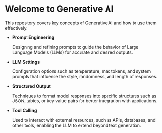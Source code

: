 <h1>Welcome to Generative AI</h1>

<p>This repository covers key concepts of Generative AI and how to use them effectively.</p>

<ul>
  <li>
    <strong>Prompt Engineering</strong>  
    <p>Designing and refining prompts to guide the behavior of Large Language Models (LLMs) for accurate and desired outputs.</p>
  </li>
  <li>
    <strong>LLM Settings</strong>  
    <p>Configuration options such as temperature, max tokens, and system prompts that influence the style, randomness, and length of responses.</p>
  </li>
  <li>
    <strong>Structured Output</strong>  
    <p>Techniques to format model responses into specific structures such as JSON, tables, or key-value pairs for better integration with applications.</p>
  </li>
  <li>
    <strong>Tool Calling</strong>  
    <p>Used to interact with external resources, such as APIs, databases, and other tools, enabling the LLM to extend beyond text generation.</p>
  </li>
</ul>
